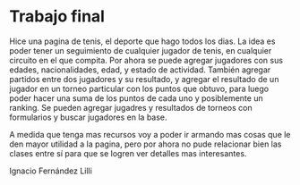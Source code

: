 # Trabajo final

Hice una pagina de tenis, el deporte que hago todos los dias. La idea es poder tener un seguimiento de cualquier jugador de tenis, en cualquier circuito en el que 
compita. Por ahora se puede agregar jugadores con sus edades, nacionalidades, edad, y estado de actividad. También agregar partidos entre dos jugadores y su resultado,
y agregar el resultado de un jugador en un torneo particular con los puntos que obtuvo, para luego poder hacer una suma de los puntos de cada uno y posiblemente un ranking. 
Se pueden agregar jugadres y resultados de torneos con formularios y buscar jugadores en la base.

A medida que tenga mas recursos voy a poder ir armando mas cosas que le den mayor utilidad a la pagina, pero por ahora no pude relacionar bien las clases entre sí para
que se logren ver detalles mas interesantes.

Ignacio Fernández Lilli
